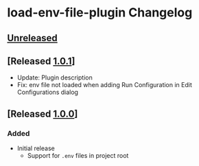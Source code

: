 <!-- Keep a Changelog guide -> https://keepachangelog.com -->

# load-env-file-plugin Changelog

## [Unreleased]

## [Released [1.0.1]]

- Update: Plugin description
- Fix: env file not loaded when adding Run Configuration in Edit Configurations dialog

## [Released [1.0.0]]

### Added

- Initial release
  - Support for `.env` files in project root

[Unreleased]: https://github.com/kroyeeg/intellij-env-file-plugin/compare/v1.0.1...HEAD
[1.0.1]: https://github.com/kroyeeg/intellij-env-file-plugin/compare/v1.0.0...v1.0.1
[1.0.0]: https://github.com/kroyeeg/intellij-env-file-plugin/commits/v1.0.0
